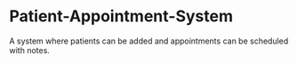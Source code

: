 # Patient-Appointment-System
A system where patients can be added and appointments can be scheduled with notes.
